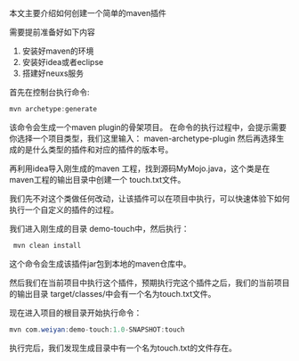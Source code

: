 本文主要介绍如何创建一个简单的maven插件

需要提前准备好如下内容
1. 安装好maven的环境
2. 安装好idea或者eclipse
3. 搭建好neuxs服务

首先在控制台执行命令:

```java
mvn archetype:generate
```

该命令会生成一个maven plugin的骨架项目。
在命令的执行过程中，会提示需要你选择一个项目类型，我们这里输入： maven-archetype-plugin
然后再选择生成的是什么类型的插件和对应的插件的版本号。

再利用idea导入刚生成的maven 工程，找到源码MyMojo.java，这个类是在maven工程的输出目录中创建一个 touch.txt文件。

我们先不对这个类做任何改动，让该插件可以在项目中执行，可以快速体验下如何执行一个自定义的插件的过程。

我们进入刚生成的目录 demo-touch中，然后执行：

```java
 mvn clean install
```
这个命令会生成该插件jar包到本地的maven仓库中。

然后我们在当前项目中执行这个插件，预期执行完这个插件之后，我们的当前项目的输出目录 target/classes/中会有一个名为touch.txt文件。

现在进入项目的根目录开始执行命令：

```java
mvn com.weiyan:demo-touch:1.0-SNAPSHOT:touch
```

执行完后，我们发现生成目录中有一个名为touch.txt的文件存在。
